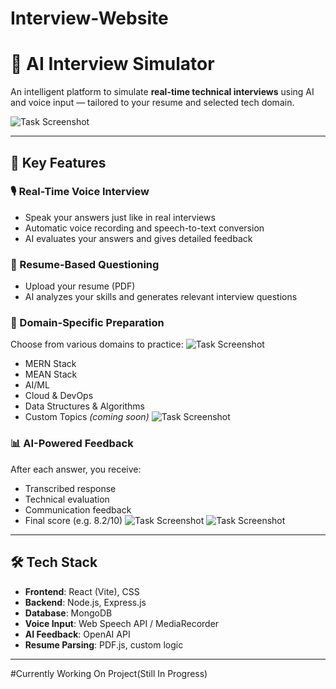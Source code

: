 # Interview-Website
# 🤖 AI Interview Simulator

An intelligent platform to simulate **real-time technical interviews** using AI and voice input — tailored to your resume and selected tech domain.

![Task Screenshot](./Frontend/public/1.png)


---

## 🌟 Key Features

### 🎙️ Real-Time Voice Interview
- Speak your answers just like in real interviews
- Automatic voice recording and speech-to-text conversion
- AI evaluates your answers and gives detailed feedback

### 📂 Resume-Based Questioning
- Upload your resume (PDF)
- AI analyzes your skills and generates relevant interview questions

### 🧪 Domain-Specific Preparation
Choose from various domains to practice:
![Task Screenshot](./Frontend/public/6.png)

- MERN Stack  
- MEAN Stack  
- AI/ML  
- Cloud & DevOps  
- Data Structures & Algorithms  
- Custom Topics *(coming soon)*
![Task Screenshot](./Frontend/public/5.png)

### 📊 AI-Powered Feedback
After each answer, you receive:
- Transcribed response  
- Technical evaluation  
- Communication feedback  
- Final score (e.g. 8.2/10)
![Task Screenshot](./Frontend/public/4.png)
![Task Screenshot](./Frontend/public/2.png)
---

## 🛠 Tech Stack

- **Frontend**: React (Vite), CSS
- **Backend**: Node.js, Express.js
- **Database**: MongoDB
- **Voice Input**: Web Speech API / MediaRecorder
- **AI Feedback**: OpenAI API
- **Resume Parsing**: PDF.js, custom logic

---
#Currently Working On Project(Still In Progress)



